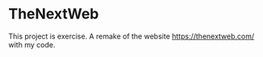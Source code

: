 # TheNextWeb
This project is exercise. A remake of the website https://thenextweb.com/ with my code.

